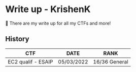 # Write up - KrishenK

📝 There are my write up for all my CTFs and more!

## History

| CTF                | DATE       | RANK          |
|--------------------|------------|---------------|
| EC2 qualif - ESAIP | 05/03/2022 | 16/36 General |